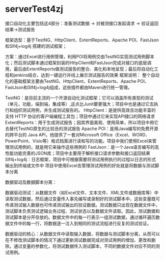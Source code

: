 # serverTest4zj
接口自动化主要包括这4部分：准备测试数据 → 对被测接口发起请求 → 验证返回结果->测试报告

框架选型：基于TestNG、HttpClient、ExtentReports、Apache POI、FastJson和Slf4j+log4j 搭建的测试框架；

方案：通过Excel进行用例管理，利用POI将用例交由TestNG实现测试用例脚本化；然后测试脚本通过框架封装的HttpClient和FastJson完成对接口的底层调用，最后由ExtentReports做测试报告的整合、美化和本地呈现；最后将自动化工程和jenkins结合，达到一键运行并线上展示测试报告的效果
框架说明：
整个自动化的基础框架主要由TestNG、HttpClient、ExtentReports、Apache POI、FastJson和Slf4j+log4j组成，这些插件都由Maven进行统一管理。

TestNG：是目前主流的一个开源自动化测试框架；它可以涵盖所有类型的测试（单元，功能，端到端，集成等）,这点比Junit要更强大；项目中也是通过它去执行和组织测试用例，并生成测试报告的。
HttpClient：是提供高效且功能丰富的支持 HTTP 协议的客户端编程工具包；项目中通过它来实现API接口的网络请求
ExtentReports：用于生成测试报告；因其界面美观、使用简单，所以项目中用它去替代TestNG原生的比较丑的测试报告
Apache POI：是用Java编写的免费开源的跨平台的 Java API，他提供了一套对Microsoft Office（Excel、WORD、PowerPoint、Visio等）格式档案进行读和写的功能。项目中我们使用Excel来管理测试用例的，就是用它来操作这些用例的
FastJson：是一个Java语言编写的高性能功能完善的JSON库；项目中主要用于解析接口请求参数和接口返回结果
Slf4j+log4j：日志框架，项目中可根据需要将测试用例执行的过程以日志的形式输出到终端或文件中
项目中使用Excel去管理测试用例的好处就是将数据与测试脚本分离

数据驱动及数据脚本分离：

数据驱动测试：从数据文件（如Excel文件、文本文件、XML文件或数据库等）中读取测试数据，然后通过变量传入事先编写或录制好的测试脚本中，这些变量既可传递测试输入数据也可传递测试输出的验证数据。测试数据只出现在数据文件中，测试脚本负责测试逻辑业务过程、测试状态以及数据文件读取。因此，测试数据和测试脚本是分开存放的。数据文件中的每一行表示一组测试数据，通过循环遍历数据文件中的每一行，将数据逐一注入到相同的测试流程进行反复的测试验证。

数据驱动的核心：从数据文件中读取输入数据，将数据与测试脚本分离，从而可以在不修改测试脚本的情况下通过更新测试数据完成对测试用例的增加、更改和删除。通过变量的参数化，将测试数据传入测试脚本，不同的数据文件对应不同的测试用例。
